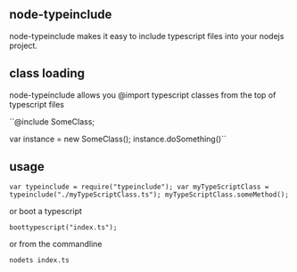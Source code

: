 node-typeinclude
----------------
node-typeinclude makes it easy to include typescript files into your nodejs project.

class loading
-------------
node-typeinclude allows you @import typescript classes from the top of typescript files

``@include SomeClass;

var instance = new SomeClass();
instance.doSomething()``

usage
-----
``var typeinclude = require("typeinclude");
var myTypeScriptClass = typeinclude("./myTypeScriptClass.ts");
myTypeScriptClass.someMethod();``

or boot a typescript

``boottypescript("index.ts");``

or from the commandline

``nodets index.ts``
